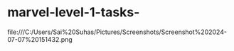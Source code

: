 # marvel-level-1-tasks-
file:///C:/Users/Sai%20Suhas/Pictures/Screenshots/Screenshot%202024-07-07%20151432.png
